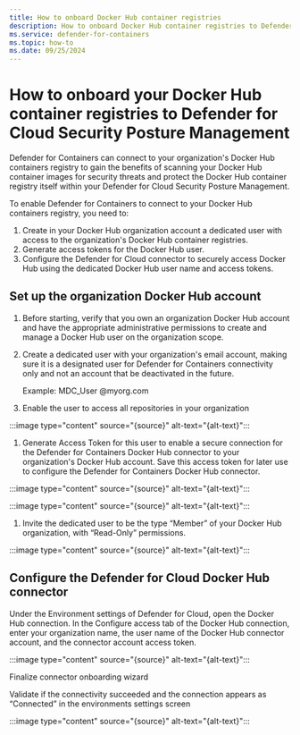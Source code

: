 ```yaml
---
title: How to onboard Docker Hub container registries
description: How to onboard Docker Hub container registries to Defender for Containers
ms.service: defender-for-containers
ms.topic: how-to
ms.date: 09/25/2024
---
```


# How to onboard your Docker Hub container registries to Defender for Cloud Security Posture Management

Defender for Containers can connect to your organization's Docker Hub containers registry to gain the benefits of scanning your Docker Hub container images for security threats and protect the Docker Hub container registry itself within your Defender for Cloud Security Posture Management.

To enable Defender for Containers to connect to your Docker Hub containers registry, you need to:

1. Create in your Docker Hub organization account a dedicated user with access to the organization's Docker Hub container registries.
1. Generate access tokens for the Docker Hub user.
1. Configure the Defender for Cloud connector to securely access Docker Hub using the dedicated Docker Hub user name and access tokens.

## Set up the organization Docker Hub account

1. Before starting, verify that you own an organization Docker Hub account and have the appropriate administrative permissions to create and manage a Docker Hub user on the organization scope.

1. Create a dedicated user with your organization's email account, making sure it is a designated user for Defender for Containers connectivity only and not an account that be deactivated in the future.

    Example: MDC_User @myorg.com  

1. Enable the user to access all repositories in your organization

:::image type="content" source="{source}" alt-text="{alt-text}":::

1. Generate Access Token for this user to enable a secure connection for the Defender for Containers Docker Hub connector to your organization's Docker Hub account. Save this access token for later use to configure the Defender for Containers Docker Hub connector.

:::image type="content" source="{source}" alt-text="{alt-text}":::

:::image type="content" source="{source}" alt-text="{alt-text}":::

1. Invite the dedicated user to be the type “Member” of your Docker Hub organization, with “Read-Only” permissions.

:::image type="content" source="{source}" alt-text="{alt-text}":::

## Configure the Defender for Cloud Docker Hub connector

Under the Environment settings of Defender for Cloud, open the Docker Hub connection. In the Configure access tab of the Docker Hub connection, enter your organization name, the user name of the Docker Hub connector account, and the connector account access token.

:::image type="content" source="{source}" alt-text="{alt-text}":::

Finalize connector onboarding wizard

Validate if the connectivity succeeded and the connection appears as “Connected” in the environments settings screen

:::image type="content" source="{source}" alt-text="{alt-text}":::
